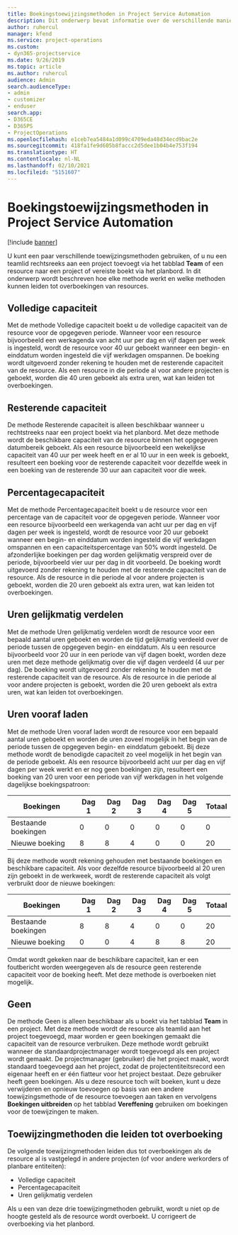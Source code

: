 ```yaml
---
title: Boekingstoewijzingsmethoden in Project Service Automation
description: Dit onderwerp bevat informatie over de verschillende manieren waarop u toewijzingen kunt boeken.
author: ruhercul
manager: kfend
ms.service: project-operations
ms.custom:
- dyn365-projectservice
ms.date: 9/26/2019
ms.topic: article
ms.author: ruhercul
audience: Admin
search.audienceType:
- admin
- customizer
- enduser
search.app:
- D365CE
- D365PS
- ProjectOperations
ms.openlocfilehash: e1ceb7ea5484a1d099c4709eda48d34ecd9bac2e
ms.sourcegitcommit: 418fa1fe9d605b8faccc2d5dee1b04b4e753f194
ms.translationtype: HT
ms.contentlocale: nl-NL
ms.lasthandoff: 02/10/2021
ms.locfileid: "5151607"
---
```

# <a name="booking-allocation-methods-in-project-service-automation"></a>Boekingstoewijzingsmethoden in Project Service Automation

[!include [banner](../includes/psa-now-project-operations.md)]

U kunt een paar verschillende toewijzingsmethoden gebruiken, of u nu een teamlid rechtsreeks aan een project toevoegt via het tabblad **Team** of een resource naar een project of vereiste boekt via het planbord. In dit onderwerp wordt beschreven hoe elke methode werkt en welke methoden kunnen leiden tot overboekingen van resources.

## <a name="full-capacity"></a>Volledige capaciteit 
Met de methode Volledige capaciteit boekt u de volledige capaciteit van de resource voor de opgegeven periode. Wanneer voor een resource bijvoorbeeld een werkagenda van acht uur per dag en vijf dagen per week is ingesteld, wordt de resource voor 40 uur geboekt wanneer een begin- en einddatum worden ingesteld die vijf werkdagen omspannen. De boeking wordt uitgevoerd zonder rekening te houden met de resterende capaciteit van de resource. Als een resource in die periode al voor andere projecten is geboekt, worden die 40 uren geboekt als extra uren, wat kan leiden tot overboekingen.

## <a name="remaining-capacity"></a>Resterende capaciteit
De methode Resterende capaciteit is alleen beschikbaar wanneer u rechtstreeks naar een project boekt via het planbord. Met deze methode wordt de beschikbare capaciteit van de resource binnen het opgegeven datumbereik geboekt. Als een resource bijvoorbeeld een wekelijkse capaciteit van 40 uur per week heeft en er al 10 uur in een week is geboekt, resulteert een boeking voor de resterende capaciteit voor dezelfde week in een boeking van de resterende 30 uur aan capaciteit voor die week.

## <a name="percentage-capacity"></a>Percentagecapaciteit
Met de methode Percentagecapaciteit boekt u de resource voor een percentage van de capaciteit voor de opgegeven periode. Wanneer voor een resource bijvoorbeeld een werkagenda van acht uur per dag en vijf dagen per week is ingesteld, wordt de resource voor 20 uur geboekt wanneer een begin- en einddatum worden ingesteld die vijf werkdagen omspannen en een capaciteitspercentage van 50% wordt ingesteld. De afzonderlijke boekingen per dag worden gelijkmatig verspreid over de periode, bijvoorbeeld vier uur per dag in dit voorbeeld. De boeking wordt uitgevoerd zonder rekening te houden met de resterende capaciteit van de resource. Als de resource in die periode al voor andere projecten is geboekt, worden die 20 uren geboekt als extra uren, wat kan leiden tot overboekingen.

## <a name="evenly-distribute-hours"></a>Uren gelijkmatig verdelen
Met de methode Uren gelijkmatig verdelen wordt de resource voor een bepaald aantal uren geboekt en worden de tijd gelijkmatig verdeeld over de periode tussen de opgegeven begin- en einddatum. Als u een resource bijvoorbeeld voor 20 uur in een periode van vijf dagen boekt, worden deze uren met deze methode gelijkmatig over die vijf dagen verdeeld (4 uur per dag). De boeking wordt uitgevoerd zonder rekening te houden met de resterende capaciteit van de resource. Als de resource in die periode al voor andere projecten is geboekt, worden die 20 uren geboekt als extra uren, wat kan leiden tot overboekingen.

## <a name="front-load-hours"></a>Uren vooraf laden
Met de methode Uren vooraf laden wordt de resource voor een bepaald aantal uren geboekt en worden de uren zoveel mogelijk in het begin van de periode tussen de opgegeven begin- en einddatum geboekt. Bij deze methode wordt de benodigde capaciteit zo veel mogelijk in het begin van de periode geboekt. Als een resource bijvoorbeeld acht uur per dag en vijf dagen per week werkt en er nog geen boekingen zijn, resulteert een boeking van 20 uren voor een periode van vijf werkdagen in het volgende dagelijkse boekingspatroon: 

|         Boekingen          |    Dag 1    |    Dag 2    |    Dag 3    |    Dag 4    |    Dag 5    |    Totaal    |
|---------------------------|-------------|-------------|-------------|-------------|-------------|-------------|
|    Bestaande boekingen    |    0        |    0        |    0        |    0        |    0        |    0        |
|    Nieuwe boeking          |    8        |    8        |    4        |    0        |    0        |    20       |

Bij deze methode wordt rekening gehouden met bestaande boekingen en beschikbare capaciteit. Als voor dezelfde resource bijvoorbeeld al 20 uren zijn geboekt in de werkweek, wordt de resterende capaciteit als volgt verbruikt door de nieuwe boekingen:

|   Boekingen          | Dag 1 | Dag 2 | Dag 3 | Dag 4 | Dag 5 | Totaal |
|---------------------|-------|-------|-------|-------|-------|-------|
| Bestaande boekingen | 8     | 8     | 4     | 0     | 0     | 20    |
| Nieuwe boeking       | 0     | 0     | 4     | 8     | 8     | 20    |

Omdat wordt gekeken naar de beschikbare capaciteit, kan er een foutbericht worden weergegeven als de resource geen resterende capaciteit voor de boeking heeft. Met deze methode is overboeken niet mogelijk.

## <a name="none"></a>Geen
De methode Geen is alleen beschikbaar als u boekt via het tabblad **Team** in een project. Met deze methode wordt de resource als teamlid aan het project toegevoegd, maar worden er geen boekingen gemaakt die capaciteit van de resource verbruiken. Deze methode wordt gebruikt wanneer de standaardprojectmanager wordt toegevoegd als een project wordt gemaakt. De projectmanager (gebruiker) die het project maakt, wordt standaard toegevoegd aan het project, zodat de projectentiteitsrecord een eigenaar heeft en er één fiatteur voor het project bestaat. Deze gebruiker heeft geen boekingen. Als u deze resource toch wilt boeken, kunt u deze verwijderen en opnieuw toevoegen op basis van een andere toewijzingsmethode of de resource toevoegen aan taken en vervolgens **Boekingen uitbreiden** op het tabblad **Vereffening** gebruiken om boekingen voor de toewijzingen te maken.

## <a name="allocation-methods-that-lead-to-overbooking"></a>Toewijzingmethoden die leiden tot overboeking
De volgende toewijzingmethoden leiden dus tot overboekingen als de resource al is vastgelegd in andere projecten (of voor andere werkorders of planbare entiteiten):

- Volledige capaciteit
- Percentagecapaciteit
- Uren gelijkmatig verdelen

Als u een van deze drie toewijzingmethoden gebruikt, wordt u niet op de hoogte gesteld als de resource wordt overboekt. U corrigeert de overboeking via het planbord.
